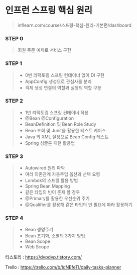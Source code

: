 # 인프런 스프링 핵심 원리 
> inflearn.com/course/스프링-핵심-원리-기본편/dashboard

### STEP 0
> 회원 주문 예제로 서비스 구현

### STEP 1
> * 0번 리팩토링 스프링 컨테이너 없이 DI 구현
> * AppConfig 생성으로 관심사를 분리
> * 객체 생성 연결의 역할과 실행의 역할 구분

### STEP 2
> * 1번 리팩토링 스프링 컨테이너 적용
> * @Bean @Configuration
> * BeanDefinition 및 Bean Role Study
> * Bean 조회 및 Junit을 활용한 테스트 케이스 
> * Java 외 XML 설정으로 Bean Config 테스트 
> * Spring 싱글톤 패턴 활용법

### STEP 3
> * Autowired 원리 파악
> * 여러 의존관계 자동주입 옵션과 선택 요령
> * Lombok의 스프링 활용 방법
> * Spring Bean Mapping
> * 같은 타입의 빈이 존재 할 경우 
> * @Primary를 활용한 우선순위 주기
> * @Qualifier를 활용해 같은 타입의 빈 필요에 따라 활용하기

### STEP 4
> * Bean 생명주기 
> * Bean 초기화, 소멸의 3가지 방법
> * Bean Scope
> * Web Scope

티스토리 : https://dvpdvp.tistory.com/

Trello : https://trello.com/b/ldNEfeTI/daily-tasks-planner
